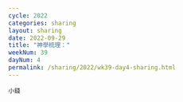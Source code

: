 ```yaml
---
cycle: 2022
categories: sharing
layout: sharing
date: 2022-09-29
title: "神學梳理："
weekNum: 39
dayNum: 4
permalink: /sharing/2022/wk39-day4-sharing.html
---
```


[](https://eccseattle.github.io/media/sharing/2022/wk039/2022-09-29-bin.m4a)

`小錢`
